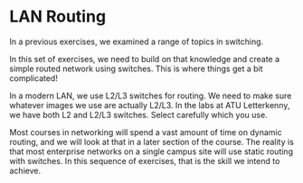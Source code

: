 # LAN Routing

In a previous exercises, we examined a range of topics in switching.&#x20;

In this set of exercises, we need to build on that knowledge and create a simple routed network using switches. This is where things get a bit complicated!

In a modern LAN, we use L2/L3 switches for routing. We need to make sure whatever images we use are actually L2/L3. In the labs at ATU Letterkenny, we have both L2 and L2/L3 switches. Select carefully which you use.&#x20;

Most courses in networking will spend a vast amount of time on dynamic routing, and we will look at that in a later section of the course. The reality is that most enterprise networks on a single campus site will use static routing with switches. In this sequence of exercises, that is the skill we intend to achieve.
